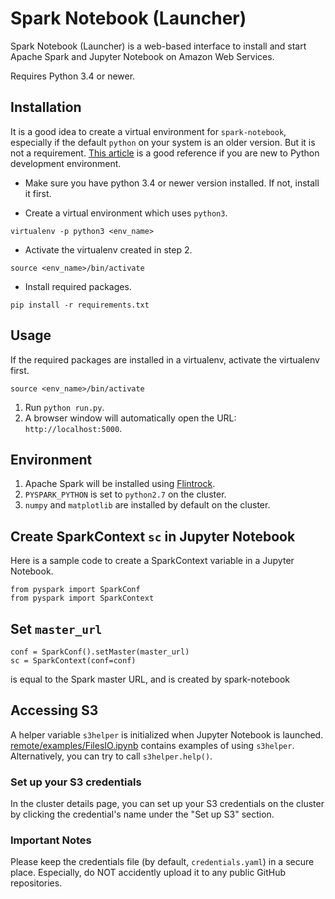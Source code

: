# Spark Notebook (Launcher)

Spark Notebook (Launcher) is a web-based interface to install and start
Apache Spark and Jupyter Notebook on Amazon Web Services.

Requires Python 3.4 or newer.


## Installation

It is a good idea to create a virtual environment for `spark-notebook`, especially
if the default `python` on your system is an older version. But it is not a
requirement. [This article](https://hackercodex.com/guide/python-development-environment-on-mac-osx/)
is a good reference if you are new to Python development environment.

* Make sure you have python 3.4 or newer version installed. If not, install it first.

* Create a virtual environment which uses `python3`.

```
virtualenv -p python3 <env_name>
```
* Activate the virtualenv created in step 2.

```
source <env_name>/bin/activate
```
* Install required packages.

```
pip install -r requirements.txt
```


## Usage

If the required packages are installed in a virtualenv, activate the virtualenv first.

```
source <env_name>/bin/activate
```
1. Run `python run.py`.
2. A browser window will automatically open the URL: `http://localhost:5000`.


## Environment

1. Apache Spark will be installed using [Flintrock](https://github.com/nchammas/flintrock).
2. `PYSPARK_PYTHON` is set to `python2.7` on the cluster.
3. `numpy` and `matplotlib` are installed by default on the cluster.


## Create SparkContext `sc` in Jupyter Notebook

Here is a sample code to create a SparkContext variable in a Jupyter Notebook.

```
from pyspark import SparkConf
from pyspark import SparkContext
```

## Set `master_url`

```
conf = SparkConf().setMaster(master_url)
sc = SparkContext(conf=conf)
```
is equal to the Spark master URL, and is created by spark-notebook

## Accessing S3

A helper variable `s3helper` is initialized when Jupyter Notebook is launched.
[remote/examples/FilesIO.ipynb](https://github.com/arapat/spark-notebook/blob/master/remote/examples/FilesIO.ipynb)
contains examples of using `s3helper`. Alternatively, you can try to call `s3helper.help()`.

### Set up your S3 credentials

In the cluster details page, you can set up your S3 credentials on the cluster by clicking the credential's name under the "Set up S3" section.


### Important Notes

Please keep the credentials file (by default, `credentials.yaml`) in a secure
place. Especially, do NOT accidently upload it to any public GitHub repositories.
